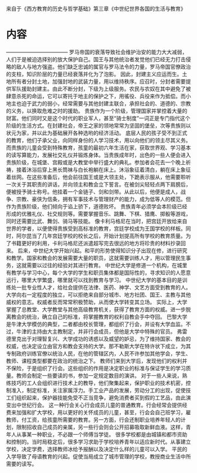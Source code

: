 来自于《西方教育的历史与哲学基础》第三章《中世纪世界各国的生活与教育》
# 内容
————————————
	罗马帝国的衰落导致社会维护治安的能力大大减弱，人们于是被迫选择别的放大保护自己。国王与其他统治者发觉他们已经无力打击侵略的敌人与地方强盗。他们缺乏忠诚的属官与罗马法令的力量，罗马帝国官僚政治的支柱，知识阶层的力量已经衰落并化为了泡影。
	因此，封建主义应运而生。土地所有者分封土地，加强封地的武装力量，用以维持秩序。应召时，分封者需要提供军队援助封建主。由此不断分封，下级为上级服务。农民与农奴在其中避免了被肆意杀死的命运，它可以寄托于地主的保护之下，用徭役、兵役来作为抵偿。而小地主也迫于武力的弱小，经常需要与其他封建主联合，承担社会的、道德的、宗教的义务，以换取危难之时的援助。
	贵族作为一个阶级，管理国家并掌控着大量的财富。他们同时又是这个时代的职业军人，甚至“骑士制度”一词正是专门指代这个阶级的生活方式。在封建社会，帝王之家的领地常常为坚固的堡垒，次等贵族则以状元为家，并以此为基础展开各种选哟的经济活动。
	底层人民的孩子受不到正式的教育，他们子承父业，向同样身份的人学习技术，用以向他们的领主尽其义务。
	而贵族的儿童会受到特殊教育，孩童的最初六年生活在家，获取世界观、学习基本的读写算能力，发展社交礼仪并锻炼身体。当贵族成年时，出色的一些人便会进入贵族阶级，在城堡、宫殿或是大教堂中举行盛大的典礼。参加者会花去一个晚上祈祷，接着沐浴后穿上黑长筒袜与白长袍躺在床上。沐浴象征着清白，躺在床上象征着丝网。在这些准备后，他会前往国王或是大领主处，下跪表示服从，他需要聆听一次关于其职责的讲话，并向领主和教会立下誓言。在被剑尖轻轻点两下肩膀后，便被授予骑士称号。他挂着一个金链子、剑和剑带。从此以后，他便是成人，战争、宗教、豪侠为信条，拥有军事技术与管理财产的能力，成为低等人的模范。但作为贵族阶级，他们倾向于谄上骄下，道德败坏。
	贵族青年必须学会本阶级已经形成的优雅礼仪、社交规则等。需要掌握音乐、跳舞、下棋、猎鹰、掷骰等游戏，同时还需要比武、舞剑、骑马等技能。
	像卡利马格尼在当时，把宫廷开放给来自世界的学者，以便使得贵族受到高标准的教育，宫廷学校成为王国学校的样板。同时，阿尔昆当了几年宫廷学校的校长之后，开始计划提高所有学校的教育质量。为了书籍更好的利用，卡利马格尼还派遣超写完去很远的地方将珍贵的材料抄录回来。
	后来，中世纪大学开始兴起。和平的形势使得知识分子出现在修，进行研究和教学。国家和教会的发展需要大量的职员，这就需要训练人才，用以管理民生事务，这就需要以过往的经验对其进行教育。
	中世纪大学是修道一个机构，在城里有教学与学习中心，每个大学的学生和职员集体都是国际性的，寻求知识的人愿意远行，哪里大学繁盛，哪里就可以找到教育与学习。
	中世纪大学的基本目的是训练处一批专业性人才，给社会提供在法律、医药、神学、文艺方面受到教育的人。
	大学向右一定程度的独立，可以拒绝来自部分城市、地方社团、国王、主教与其他威权的意志。权威者反而常常积极赞助，从而使大学转变其立场。
	实际上，大学掌握了总教堂、大学教堂与其他高级教育机关，获得了教育方面的权威。进一步脱离教会的统治，确立自己的标准，将掌握教育的权利自教会手中夺回。
	巴黎大学是牛津大学模仿的典型，二者都由校长管理，都组织了行会，并设有大学血监。不过，牛津的主持由大主教制定，并非行会成员，但他是大学中特殊的官员。
	弗雷德里克出于对理智复兴、大学成功的诱惑以及威望的妒忌，为了维持国家、教会的权威，也决定设立由官方和教会支持的大学。那不勒斯大学在特许状下成立，为其专制政府训练官僚以统治人民，在他的管辖区内，人民不许参加其他学会，学生、教师、课程类型都要在政治的统治之下。
	教师们来到大学后，发现他们的权利并不保险，于是组织了行会。这些组织的作用是决定职业的标准与保证学生的学习质量。教师会制定一些要读的书，参加一定规定数目的演讲。
	对于一些人来说，熟练技巧的工人会组织进行技术上的教导，他们聚集起来，保护职业的技术机密，控制准入，制定标准，关注家属浮力。手工业产品的发展，劳动分工的出现，促使技工们组织起来，保护器技能免受不正当竞争，避免消费者买到假的工艺品，由此演变出中世纪行会。
	这一种行会关心行会成员儿童的普通教育。行会经常会提供经费来加强和扩大学校，用以更好的关怀成员的儿童，甚至，行会会自己班学习，雇教师，付工资，给孩童所需要的教育。另一方面，行会还制职业培养年轻人的计划，限制招收自己成员的亲属，另一些行会则会公开招募吸取新鲜血液。这样，青年人从事某一种职业，不必跟一个师傅当学徒。
	很多学校都是由城镇和都市资助和控制的。当时局稳定后，很多学习求助于学校培养青年以适应新时代。从事建立学校，决定学费，选择教师冰给予报酬以及决定什么样的儿童可以入学。
	平民的入学导致了母语教育的兴起。促使当局成立了城市管理的学校，教授商业生活中所需要的读写。
